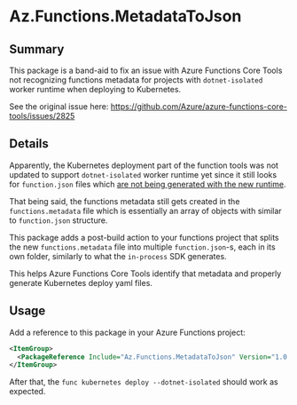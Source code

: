 # Az.Functions.MetadataToJson

## Summary

This package is a band-aid to fix an issue with Azure Functions Core Tools not recognizing functions metadata for projects with `dotnet-isolated` worker runtime when deploying to Kubernetes.

See the original issue here: https://github.com/Azure/azure-functions-core-tools/issues/2825

## Details

Apparently, the Kubernetes deployment part of the function tools was not updated to support `dotnet-isolated` worker runtime yet since it still looks for `function.json` files which [are not being generated with the new runtime](https://docs.microsoft.com/en-us/azure/azure-functions/dotnet-isolated-process-guide#differences-with-net-class-library-functions).

That being said, the functions metadata still gets created in the `functions.metadata` file which is essentially an array of objects with similar to `function.json` structure.

This package adds a post-build action to your functions project that splits the new `functions.metadata` file into multiple `function.json`-s, each in its own folder, similarly to what the `in-process` SDK generates.

This helps Azure Functions Core Tools identify that metadata and properly generate Kubernetes deploy yaml files.

## Usage

Add a reference to this package in your Azure Functions project:

```xml
<ItemGroup>
  <PackageReference Include="Az.Functions.MetadataToJson" Version="1.0.0" />
</ItemGroup>
```

After that, the `func kubernetes deploy --dotnet-isolated` should work as expected.
